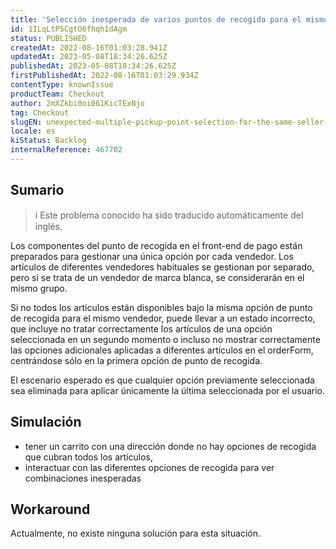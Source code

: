 ```yaml
---
title: 'Selección inesperada de varios puntos de recogida para el mismo vendedor cuando no todos los artículos están disponibles a través de la misma opción.'
id: 1ILqLtP5CgtO6fhqh1dAgm
status: PUBLISHED
createdAt: 2022-08-16T01:03:28.941Z
updatedAt: 2023-05-08T18:34:26.625Z
publishedAt: 2023-05-08T18:34:26.625Z
firstPublishedAt: 2022-08-16T01:03:29.934Z
contentType: knownIssue
productTeam: Checkout
author: 2mXZkbi0oi061KicTExNjo
tag: Checkout
slugEN: unexpected-multiple-pickup-point-selection-for-the-same-seller-when-not-every-item-is-available-through-the-same-option
locale: es
kiStatus: Backlog
internalReference: 467702
---
```


## Sumario

>ℹ️ Este problema conocido ha sido traducido automáticamente del inglés.



Los componentes del punto de recogida en el front-end de pago están preparados para gestionar una única opción por cada vendedor. Los artículos de diferentes vendedores habituales se gestionan por separado, pero si se trata de un vendedor de marca blanca, se considerarán en el mismo grupo.

Si no todos los artículos están disponibles bajo la misma opción de punto de recogida para el mismo vendedor, puede llevar a un estado incorrecto, que incluye no tratar correctamente los artículos de una opción seleccionada en un segundo momento o incluso no mostrar correctamente las opciones adicionales aplicadas a diferentes artículos en el orderForm, centrándose sólo en la primera opción de punto de recogida.

El escenario esperado es que cualquier opción previamente seleccionada sea eliminada para aplicar únicamente la última seleccionada por el usuario.


##

## Simulación




- tener un carrito con una dirección donde no hay opciones de recogida que cubran todos los artículos,
- interactuar con las diferentes opciones de recogida para ver combinaciones inesperadas



## Workaround


Actualmente, no existe ninguna solución para esta situación.




